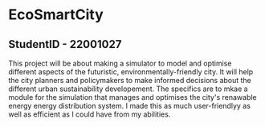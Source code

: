 # EcoSmartCity
StudentID - 22001027
-------------------
This project will be about making a simulator to model and optimise different aspects of the futuristic, environmentally-friendly city. It will help the city planners and policymakers to make informed decisions about the different urban sustainability developement.
The specifics are to mkae a module for the simulation that manages and optimises the city's renawable energy energy distribution system. I made this as much user-friendlyy as well as efficient as I could have from my abilities.
